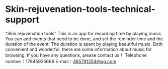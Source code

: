 # Skin-rejuvenation-tools-technical-support
"Skin rejuvenation tools"  This is an app for recording time by playing music. You can add events that need to be done, and set the reminder time and the duration of the event. The duration is spent by playing beautiful music. Both convenient and wonderful, there are some information about music for browsing.
If you have any questions, please contact us！
Telephone number：17845925666 E-mail：485791254@qq.com
